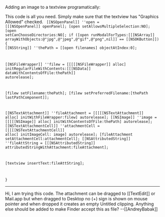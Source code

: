 Adding an image to a textview programatically:

This code is all you need. Simply make sure that the textview has "Graphics Allowed" checked.
<code>
[[NSOpenPanel]] ''open = [[[NSOpenPanel]] openPanel];
[open setAllowsMultipleSelection:NO];
[open setCanChooseDirectories:NO];
if ([open runModalForTypes:[[[NSArray]] arrayWithObjects:@"jpg",@"jpeg",@"gif",@"png",nil]] ==  [[NSOKButton]])
{
  [[NSString]] ''thePath = [[open filenames] objectAtIndex:0];

  [[NSFileWrapper]] ''filew = [[[[[NSFileWrapper]] alloc] initRegularFileWithContents:[[[NSData]] dataWithContentsOfFile:thePath]] autorelease];
		
  [filew setFilename:thePath];
  [filew setPreferredFilename:[thePath lastPathComponent]];

  [[NSTextAttachment]] ''fileAttachment = [[[[[NSTextAttachment]] alloc] initWithFileWrapper:filew] autorelease];
  [[NSImage]] ''image = [[[[[NSImage]] alloc] initWithContentsOfFile:thePath] autorelease]; 
  [[NSTextAttachmentCell]] ''attachmentCell = [[[[[NSTextAttachmentCell]] alloc] initImageCell: image] autorelease];
  [fileAttachment setAttachmentCell:attachmentCell];
  [[NSAttributedString]] ''fileAttString = [[[NSAttributedString]] attributedStringWithAttachment:fileAttachment];

  [textview insertText:fileAttString];

}
</code>

----

Hi, I am trying this code. The attachment can be dragged to [[TextEdit]] or Mail.app but when dragged to Desktop no (+) sign is shown on mouse pointer and when dropped it creates an empty Untitled clipping. Anything else should be added to make Finder accept this as file? --[[AndreyBabak]]